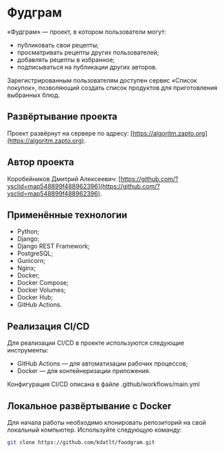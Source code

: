 

# Фудграм

«Фудграм» — проект, в котором пользователи могут:

- публиковать свои рецепты;
- просматривать рецепты других пользователей;
- добавлять рецепты в избранное;
- подписываться на публикации других авторов.

Зарегистрированным пользователям доступен сервис «Список покупок»,
позволяющий создать список продуктов для приготовления выбранных блюд.

## Развёртывание проекта

Проект развёрнут на сервере по адресу: [https://algoritm.zapto.org](https://algoritm.zapto.org).

## Автор проекта

Коробейников Дмитрий Алексеевич: [https://github.com/?ysclid=map548899f488962396](https://github.com/?ysclid=map548899f488962396).

## Применённые технологии

- Python;
- Django;
- Django REST Framework;
- PostgreSQL;
- Gunicorn;
- Nginx;
- Docker;
- Docker Compose;
- Docker Volumes;
- Docker Hub;
- GitHub Actions.

## Реализация CI/CD

Для реализации CI/CD в проекте используются следующие инструменты:

- GitHub Actions — для автоматизации рабочих процессов;
- Docker — для контейнеризации приложения.

Конфигурация CI/CD описана в файле .github/workflows/main.yml

## Локальное развёртывание с Docker

Для начала работы необходимо клонировать репозиторий на свой локальный компьютер.
Используйте следующую команду:

```bash
git clone https://github.com/kdatlt/foodgram.git
